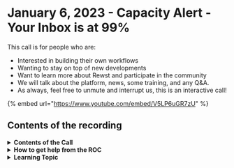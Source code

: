 # January 6, 2023 - Capacity Alert - Your Inbox is at 99%

This call is for people who are:

* Interested in building their own workflows
* Wanting to stay on top of new developments
* Want to learn more about Rewst and participate in the community
* We will talk about the platform, news, some training, and any Q\&A.
* As always, feel free to unmute and interrupt us, this is an interactive call!

{% embed url="https://www.youtube.com/embed/V5LP6uGR7zU" %}

## Contents of the recording

<details>

<summary><strong>Contents of the Call</strong></summary>

As always, we get an update from our fearless Dev Team leader and CTO Nick who talks about a TON of new features and updates that are coming to the platform.

In todays Open Mic on the ROC side, we talk about the new mailbox quota feature and how to use it to alert on mailboxes that are over a certain threshold.

We also look at a workflow to deal with a common issue of closing tickets when an agent comes back online from the RMM

Finally, we take some questions from the group around upcoming ROC/Dev work and general queries!

</details>

<details>

<summary><strong>How to get help from the ROC</strong></summary>

How to get help - Engage the ROC in Slack - Email support coming soon! - \[FUTURE] Live chat in the app - Would this be helpful to people? - Documentation - https://rewst.help - Feature Requests - https://rewst.canny.io/

</details>

<details>

<summary><strong>Learning Topic</strong></summary>

* **Demos**

</details>
